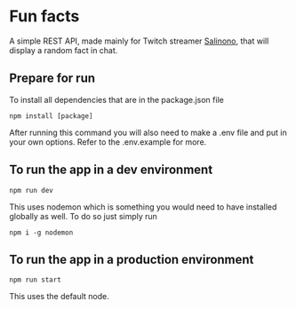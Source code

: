 # Fun facts

A simple REST API, made mainly for Twitch streamer [Salinono](https://twitch.tv/salinono), that will display a random fact in chat.

## Prepare for run

To install all dependencies that are in the package.json file

`npm install [package]`

After running this command you will also need to make a .env file and put in your own options. Refer to the .env.example for more.

## To run the app in a dev environment

`npm run dev`

This uses nodemon which is something you would need to have installed globally as well. To do so just simply run

`npm i -g nodemon`

## To run the app in a production environment

`npm run start`

This uses the default node.
